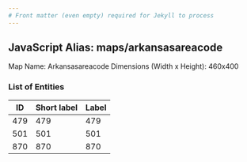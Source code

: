 ```yaml
---
# Front matter (even empty) required for Jekyll to process
---
```


## JavaScript Alias: maps/arkansasareacode

Map Name: Arkansasareacode
Dimensions (Width x Height): 460x400

### List of Entities

| ID  | Short label | Label |
| --- | ----------- | ----- |
| 479 | 479         | 479   |
| 501 | 501         | 501   |
| 870 | 870         | 870   |
